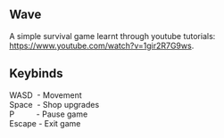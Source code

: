 ## Wave
A simple survival game learnt through youtube tutorials: https://www.youtube.com/watch?v=1gir2R7G9ws.

## Keybinds
WASD&nbsp;&nbsp;- Movement  
Space&nbsp;&nbsp;- Shop upgrades  
P&nbsp;&nbsp;&nbsp;&nbsp;&nbsp;&nbsp;&nbsp;&nbsp;&nbsp;&nbsp;- Pause game  
Escape&nbsp;- Exit game  
